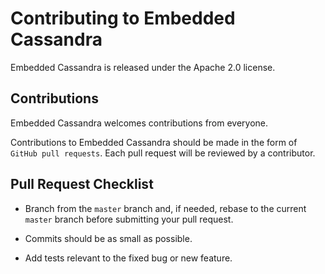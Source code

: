 # Contributing to Embedded Cassandra

Embedded Cassandra is released under the Apache 2.0 license.

## Contributions

Embedded Cassandra welcomes contributions from everyone.

Contributions to Embedded Cassandra should be made in the form of `GitHub pull requests`. Each pull request will
be reviewed by a contributor.

## Pull Request Checklist

- Branch from the `master` branch and, if needed, rebase to the current `master`
  branch before submitting your pull request.

- Commits should be as small as possible.

- Add tests relevant to the fixed bug or new feature.  
